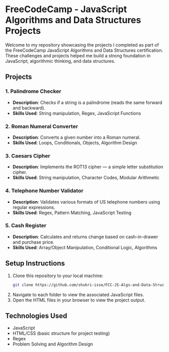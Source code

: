 # FreeCodeCamp - JavaScript Algorithms and Data Structures Projects

Welcome to my repository showcasing the projects I completed as part of the FreeCodeCamp JavaScript Algorithms and Data Structures certification. These challenges and projects helped me build a strong foundation in JavaScript, algorithmic thinking, and data structures.

## Projects

### 1. **Palindrome Checker**
   - **Description**: Checks if a string is a palindrome (reads the same forward and backward).
   - **Skills Used**: String manipulation, Regex, JavaScript Functions

### 2. **Roman Numeral Converter**
   - **Description**: Converts a given number into a Roman numeral.
   - **Skills Used**: Loops, Conditionals, Objects, Algorithm Design

### 3. **Caesars Cipher**
   - **Description**: Implements the ROT13 cipher — a simple letter substitution cipher.
   - **Skills Used**: String manipulation, Character Codes, Modular Arithmetic

### 4. **Telephone Number Validator**
   - **Description**: Validates various formats of US telephone numbers using regular expressions.
   - **Skills Used**: Regex, Pattern Matching, JavaScript Testing

### 5. **Cash Register**
   - **Description**: Calculates and returns change based on cash-in-drawer and purchase price.
   - **Skills Used**: Array/Object Manipulation, Conditional Logic, Algorithms

## Setup Instructions

1. Clone this repository to your local machine:
   ```bash
   git clone https://github.com/shukri-isse/FCC-JS-Algs-and-Data-Structures-Certification.git
2. Navigate to each folder to view the associated JavaScript files.
3. Open the HTML files in your browser to view the project output.

## Technologies Used
- JavaScript
- HTML/CSS (basic structure for project testing)
- Regex
- Problem Solving and Algorithm Design
